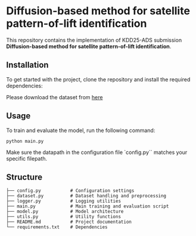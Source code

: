 # Diffusion-based method for satellite pattern-of-lift identification


This repository contains the implementation of KDD25-ADS submission **Diffusion-based method for satellite pattern-of-lift identification**.


## Installation

To get started with the project, clone the repository and install the required dependencies:

Please download the dataset from [here](https://www.dropbox.com/scl/fo/jt5h1f82iycjb8elybmlz/h?rlkey=bjcmny486ddf7m0j7b9uok9ww&e=1&dl=0) 


## Usage

To train and evaluate the model, run the following command:
```
python main.py
```

Make sure the datapath in the configuration file `config.py``  matches your specific filepath.



## Structure
```
├── config.py           # Configuration settings
├── dataset.py          # Dataset handling and preprocessing
├── logger.py           # Logging utilities
├── main.py             # Main training and evaluation script
├── model.py            # Model architecture
├── utils.py            # Utility functions
├── README.md           # Project documentation
└── requirements.txt    # Dependencies
```

<!-- ## License -->


